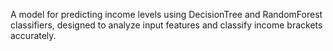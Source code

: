 A model for predicting income levels using DecisionTree and RandomForest classifiers, designed to analyze input features and classify income brackets accurately.
